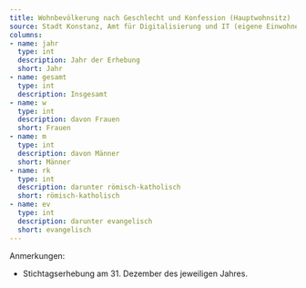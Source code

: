 ```yaml
---
title: Wohnbevölkerung nach Geschlecht und Konfession (Hauptwohnsitz)
source: Stadt Konstanz, Amt für Digitalisierung und IT (eigene Einwohnerfortschreibung)
columns:
- name: jahr
  type: int
  description: Jahr der Erhebung
  short: Jahr
- name: gesamt
  type: int
  description: Insgesamt
- name: w
  type: int
  description: davon Frauen
  short: Frauen
- name: m
  type: int
  description: davon Männer
  short: Männer
- name: rk
  type: int
  description: darunter römisch-katholisch
  short: römisch-katholisch
- name: ev
  type: int
  description: darunter evangelisch
  short: evangelisch
---
```

Anmerkungen:

- Stichtagserhebung am 31. Dezember des jeweiligen Jahres.
